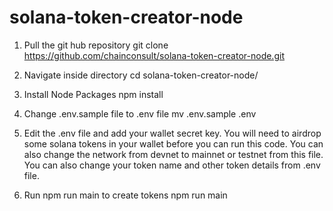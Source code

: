 # solana-token-creator-node

1. Pull the git hub repository
   git clone https://github.com/chainconsult/solana-token-creator-node.git

2. Navigate inside directory
   cd solana-token-creator-node/
4. Install Node Packages
   npm install
6. Change .env.sample file to .env file
   mv .env.sample .env
8. Edit the .env file and add your wallet secret key. You will need to airdrop some solana tokens in your wallet before you can run this code. You can also change the network from devnet to mainnet or testnet from this file. You can also change your token name and other token details from .env file.
9. Run npm run main to create tokens
    npm run main
    

